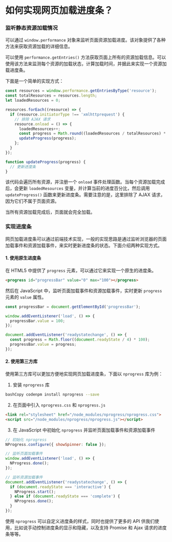 # 如何实现网页加载进度条？

### 监听静态资源加载情况
可以通过 `window.performance` 对象来监听页面资源加载进度。该对象提供了各种方法来获取资源加载的详细信息。

可以使用 `performance.getEntries()` 方法获取页面上所有的资源加载信息。可以使用该方法来监测每个资源的加载状态，计算加载时间，并据此来实现一个资源加载进度条。

下面是一个简单的实现方式：

```javascript
const resources = window.performance.getEntriesByType('resource');
const totalResources = resources.length;
let loadedResources = 0;

resources.forEach((resource) => {
  if (resource.initiatorType !== 'xmlhttprequest') {
    // 排除 AJAX 请求
    resource.onload = () => {
      loadedResources++;
      const progress = Math.round((loadedResources / totalResources) * 100);
      updateProgress(progress);
    };
  }
});

function updateProgress(progress) {
  // 更新进度条
}
```

该代码会遍历所有资源，并注册一个 `onload` 事件处理函数。当每个资源加载完成后，会更新 `loadedResources` 变量，并计算当前的进度百分比，然后调用 `updateProgress()` 函数来更新进度条。需要注意的是，这里排除了 AJAX 请求，因为它们不属于页面资源。

当所有资源加载完成后，页面就会完全加载。



### 实现进度条

网页加载进度条可以通过前端技术实现，一般的实现思路是通过监听浏览器的页面加载事件和资源加载事件，来实时更新进度条的状态。下面介绍两种实现方式。

#### 1. 使用原生进度条

在 HTML5 中提供了 `progress` 元素，可以通过它来实现一个原生的进度条。

```html
<progress id="progressBar" value="0" max="100"></progress>
```

然后在 JavaScript 中，监听页面加载事件和资源加载事件，实时更新 `progress` 元素的 `value` 属性。

```javascript
const progressBar = document.getElementById('progressBar');

window.addEventListener('load', () => {
  progressBar.value = 100;
});

document.addEventListener('readystatechange', () => {
  const progress = Math.floor((document.readyState / 4) * 100);
  progressBar.value = progress;
});
```

#### 2. 使用第三方库

使用第三方库可以更加方便地实现网页加载进度条，下面以 `nprogress` 库为例：

1. 安装 `nprogress` 库

```bash
bashCopy codenpm install nprogress --save
```

2. 在页面中引入 `nprogress.css` 和 `nprogress.js`

```html
<link rel="stylesheet" href="/node_modules/nprogress/nprogress.css">
<script src="/node_modules/nprogress/nprogress.js"></script>
```

3. 在 JavaScript 中初始化 `nprogress` 并监听页面加载事件和资源加载事件

```javascript
// 初始化 nprogress
NProgress.configure({ showSpinner: false });

// 监听页面加载事件
window.addEventListener('load', () => {
  NProgress.done();
});

// 监听资源加载事件
document.addEventListener('readystatechange', () => {
  if (document.readyState === 'interactive') {
    NProgress.start();
  } else if (document.readyState === 'complete') {
    NProgress.done();
  }
});
```

使用 `nprogress` 可以自定义进度条的样式，同时也提供了更多的 API 供我们使用，比如说手动控制进度条的显示和隐藏，以及支持 Promise 和 Ajax 请求的进度条等等。